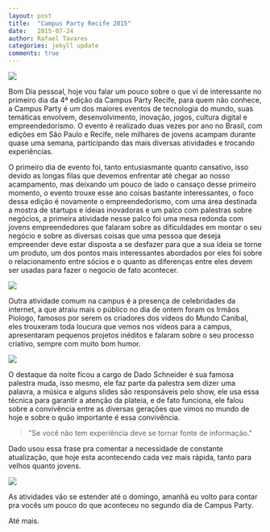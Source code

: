 ```yaml
---
layout: post
title:  "Campus Party Recife 2015"
date:   2015-07-24
author: Rafael Tavares
categories: jekyll update
comments: true
---
```

![](https://raw.githubusercontent.com/recursivejr/recursivejr.github.io/master/images/posts/img0campus.jpg)

Bom Dia pessoal, hoje vou falar um pouco sobre o que vi de interessante no primeiro dia da 4ª edição da Campus Party Recife, para quem não conhece, a Campus Party é um dos maiores eventos de tecnologia do mundo, suas temáticas envolvem, desenvolvimento, inovação, jogos, cultura digital e empreendedorismo. O evento é realizado duas vezes por ano no Brasil, com edições em São Paulo e Recife, nele milhares de jovens acampam durante quase uma semana, participando das mais diversas atividades e trocando experiências.

O primeiro dia de evento foi, tanto entusiasmante quanto cansativo, isso devido as longas filas que devemos enfrentar até chegar ao nosso acampamento, mas deixando um pouco de lado o cansaço desse primeiro momento, o evento trouxe esse ano coisas bastante interessantes, o foco dessa edição é novamente o empreendedorismo, com uma área destinada a mostra de startups e ideias inovadoras e um palco com palestras sobre negócios, a primeira atividade nesse palco foi uma mesa redonda com jovens empreendedores que falaram sobre as dificuldades em montar o seu negócio e sobre as diversas coisas que uma pessoa que deseja empreender deve estar disposta a se desfazer para que a sua ideia se torne um produto, um dos pontos mais interessantes abordados por eles foi sobre o relacionamento entre sócios e o quanto as diferenças entre eles devem ser usadas para fazer o negocio de fato acontecer.

![](https://raw.githubusercontent.com/recursivejr/recursivejr.github.io/master/images/posts/img1campus.JPG)


Outra atividade comum na campus é a presença de celebridades da internet, a que atraiu mais o público no dia de ontem foram os Irmãos Piologo, famosos por serem os criadores dos vídeos do Mundo Canibal, eles trouxeram toda loucura que vemos nos vídeos para a campus, apresentaram pequenos projetos inéditos e falaram sobre o seu processo criativo, sempre com muito bom humor.

![](https://raw.githubusercontent.com/recursivejr/recursivejr.github.io/master/images/posts/img2campus.JPG)

O destaque da noite ficou a cargo de Dado Schneider é sua famosa palestra muda, isso mesmo, ele faz parte da palestra sem dizer uma palavra, a música e alguns slides são responsáveis pelo show, ele usa essa técnica para garantir a atenção da plateia, e de fato funciona, ele falou sobre a convivência entre as diversas gerações que vimos no mundo de hoje e sobre o quão importante é essa convivência.

> "Se você não tem experiência deve se tornar fonte de informação."

Dado usou essa frase pra comentar a necessidade de constante atualização, que hoje esta acontecendo cada vez mais rápida, tanto para velhos quanto jovens.

![](https://raw.githubusercontent.com/recursivejr/recursivejr.github.io/master/images/posts/img3campus.JPG)

As atividades vão se estender até o domingo, amanhã eu volto para contar pra vocês um pouco do que aconteceu no segundo dia de Campus Party.

Até mais.

